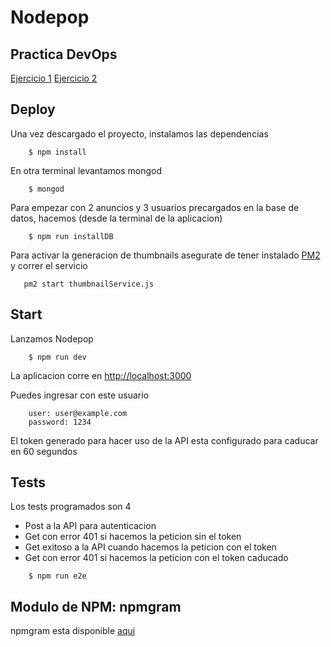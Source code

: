 Nodepop
=======

## Practica DevOps
[Ejercicio 1](http://ec2-18-217-102-39.us-east-2.compute.amazonaws.com/)
[Ejercicio 2](http://18.217.102.39/)

## Deploy

Una vez descargado el proyecto, instalamos las dependencias
```
    $ npm install
```

En otra terminal levantamos mongod
```
    $ mongod
```

Para empezar con 2 anuncios y 3 usuarios precargados en la base de datos, hacemos (desde la terminal de la aplicacion)
```
    $ npm run installDB
```

Para activar la generacion de thumbnails asegurate de tener instalado [PM2](http://pm2.keymetrics.io/) y correr el servicio
```
   pm2 start thumbnailService.js
```

## Start

Lanzamos Nodepop
```
    $ npm run dev
```

La aplicacion corre en [http://localhost:3000](http://localhost:3000)

Puedes ingresar con este usuario
```
    user: user@example.com
    password: 1234
```

El token generado para hacer uso de la API esta configurado para caducar en 60 segundos

## Tests

Los tests programados son 4

* Post a la API para autenticacion
* Get con error 401 si hacemos la peticion sin el token
* Get exitoso a la API cuando hacemos la peticion con el token
* Get con error 401 si hacemos la peticion con el token caducado
```
    $ npm run e2e
```

## Modulo de NPM: npmgram

npmgram esta disponible [aqui](https://www.npmjs.com/package/npmgram)